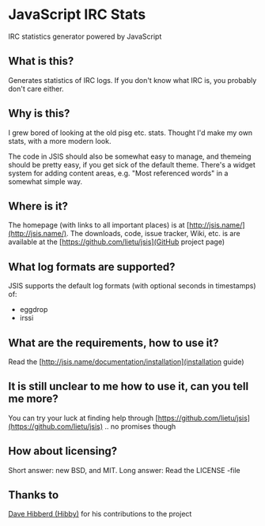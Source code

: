 # JavaScript IRC Stats

IRC statistics generator powered by JavaScript


## What is this?

Generates statistics of IRC logs. If you don't know what IRC is, you probably don't care either.


## Why is this?

I grew bored of looking at the old pisg etc. stats. Thought I'd make my own stats, with a more
modern look.

The code in JSIS should also be somewhat easy to manage, and themeing should be pretty easy,
if you get sick of the default theme. There's a widget system for adding content areas, 
e.g. "Most referenced words" in a somewhat simple way.


## Where is it?

The homepage (with links to all important places) is at [http://jsis.name/](http://jsis.name/).
The downloads, code, issue tracker, Wiki, etc. is are available at the [https://github.com/lietu/jsis](GitHub project page)


## What log formats are supported?

JSIS supports the default log formats (with optional seconds in timestamps) of:

 - eggdrop
 - irssi


## What are the requirements, how to use it?

Read the [http://jsis.name/documentation/installation](installation guide)


## It is still unclear to me how to use it, can you tell me more?

You can try your luck at finding help through [https://github.com/lietu/jsis](https://github.com/lietu/jsis) .. no promises though


## How about licensing?

Short answer: new BSD, and MIT. Long answer: Read the LICENSE -file


## Thanks to

[Dave Hibberd (Hibby)](https://github.com/Hibby/) for his contributions to the project
